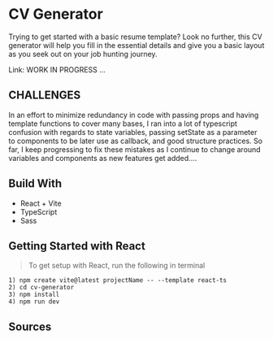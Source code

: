 # CV Generator
Trying to get started with a basic resume template? Look no further, this CV generator will help you fill in the essential details and give you a basic layout as you seek out on your job hunting journey.

Link: WORK IN PROGRESS ...

## CHALLENGES
In an effort to minimize redundancy in code with passing props and having template functions to cover many bases, I ran into a lot of typescript confusion with regards to state variables, passing setState as a parameter to components to be later use as callback, and good structure practices. So far, I keep progressing to fix these mistakes as I continue to change around variables and components as new features get added....

## Build With
 - React + Vite
 - TypeScript
 - Sass

## Getting Started with React
> To get setup with React, run the following in terminal
```
1) npm create vite@latest projectName -- --template react-ts
2) cd cv-generator
3) npm install
4) npm run dev
```

## Sources
